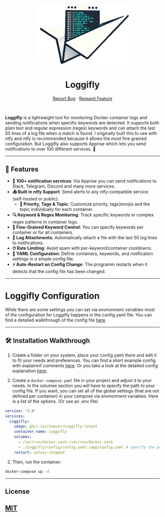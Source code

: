 <a name="readme-top"></a>

<br />
<div align="center">
  <a href="clemcer/logsend">
    <img src="/icon.png" alt="Logo" width="300" height="auto">
  </a>

<h1 align="center">Loggifly</h1>

  <p align="center">
    <a href="https://github.com/clemcer/Loggifly/issues">Report Bug</a>
    ·
    <a href="https://github.com/clemcer/Loggifly/issues">Request Feature</a>
  </p>
</div>

<br>


**Loggifly** is a lightweight tool for monitoring Docker container logs and sending notifications when specific keywords are detected. It supports both plain text and regular expression (regex) keywords and can attach the last 50 lines of a log file when a match is found. I originally built this to use with ntfy and ntfy is recommended because it allows the most fine grained configuration. But Loggifly also supports Apprise which lets you send notifications to over 100 different services. 🚀

---

## 🚀 Features

- **🌟 100+ notification services**: Via Apprise you can send notifications to Slack, Telegram, Discord and many more services.
- **📤 Built in ntfy Support**: Send alerts to any ntfy-compatible service (self-hosted or public).
  - **🥳 Priority, Tags & Topic**: Customize priority, tags/emojis and the topic individually for each container.
- **🔍 Keyword & Regex Monitoring**: Track specific keywords or complex regex patterns in container logs.  
- **🐳 Fine-Grained Keyword Control**: You can specify keywords per container or for all containers.  
- **📁 Log Attachments**: Automatically attach a file with the last 50 log lines to notifications.  
- **⏱ Rate Limiting**: Avoid spam with per-keyword/container cooldowns.  
- **🔧 YAML Configuration**: Define containers, keywords, and notification settings in a simple config file.  
- **⚡ Auto-Restart on Config Change**: The programm restarts when it detects that the config file has been changed.


---

# Loggifly Configuration 

While there are some settings you can set via environment variables most of the configuration for Loggifly happens in the config.yaml file.
You can find a detailed walkthrough of the config file [here](https://github.com/clemcer/loggifly/blob/main/walkthrough.md).

---


## 🛠 Installation Walkthrough


1. Create a folder on your system, place your config.yaml there and edit it to fit your needs and preferences. You can find a short example config with explaininf comments [here](https://github.com/clemcer/loggifly/blob/main/config.yaml). Or you take a look at the detailed config explanation [here](https://github.com/clemcer/loggifly/blob/main/walkthrough.md).



2. Create a `docker-compose.yaml` file in your project and adjust it to your needs. In the volumes section you will have to specify the path to your config file.
If you want, you can set all of the global settings (that are not defined per container) in your compose via environment variables. Here is a list of the options. (Or use an .env file)

```yaml
version: "3.8"
services:
  Loggifly:
    image: ghcr.io/clemcer/Loggifly:latest
    container_name: Loggifly
    volumes:
      - /var/run/docker.sock:/var/run/docker.sock
      - ./Loggifly/config/config.yaml:/app/config.yaml # specify the path of your condig file on the left side of the mapping
    restart: unless-stopped
```

2. Then, run the container:

```bash
docker-compose up -d
```
---

License
---
[MIT](https://github.com/clemcer/loggifly/blob/main/LICENSE)
---
